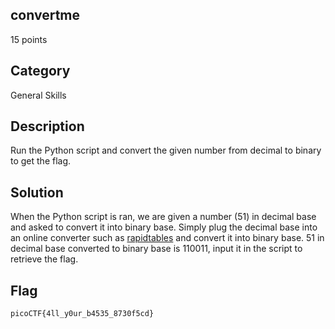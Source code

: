 ## convertme
15 points
## Category
General Skills
## Description
Run the Python script and convert the given number from decimal to binary to get the flag.
## Solution
When the Python script is ran, we are given a number (51) in decimal base and asked to convert it into binary base. Simply plug the decimal base into an online converter such as [rapidtables](https://www.rapidtables.com/convert/number/decimal-to-binary.html) and convert it into binary base. 51 in decimal base converted to binary base is 110011, input it in the script to retrieve the flag.
## Flag
```
picoCTF{4ll_y0ur_b4535_8730f5cd}
```